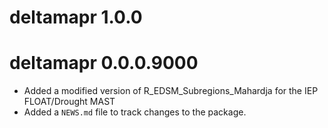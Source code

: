 # deltamapr 1.0.0

# deltamapr 0.0.0.9000

* Added a modified version of R_EDSM_Subregions_Mahardja for the IEP FLOAT/Drought MAST
* Added a `NEWS.md` file to track changes to the package.
